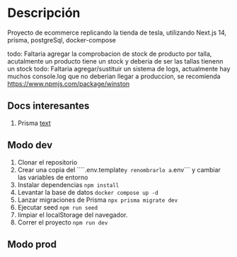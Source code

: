 # Descripción

Proyecto de ecommerce replicando la tienda de tesla, utilizando Next.js 14, prisma, postgreSql, docker-compose

todo: Faltaria agregar la comprobacion de stock de producto por talla, acutalmente un producto tiene un stock y deberia de ser las tallas tienenn un stock
todo: Faltaria agregar/sustituir un sistema de logs, actualmente hay muchos console.log que no deberian llegar a produccion, se recomienda https://www.npmjs.com/package/winston

## Docs interesantes

1. Prisma [text](https://www.prisma.io/docs/getting-started/quickstart)

## Modo dev

1. Clonar el repositorio
2. Crear una copia del ````.env.template``` y renombrarlo a ```.env``` y cambiar las variables de entorno
3. Instalar dependencias ```npm install```
4. Levantar la base de datos ```docker compose up -d```
5. Lanzar migraciones de Prisma ```npx prisma migrate dev```
6. Ejecutar seed ```npm run seed```
7. limpiar el localStorage del navegador.
8. Correr el proyecto ```npm run dev```

## Modo prod